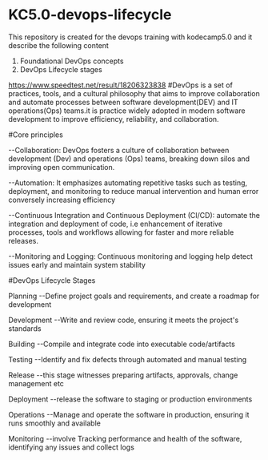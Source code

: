 # KC5.0-devops-lifecycle
This repository is created for the devops training with kodecamp5.0
and it describe the following content
1. Foundational DevOps concepts
2. DevOps Lifecycle stages

https://www.speedtest.net/result/18206323838
#DevOps is a set of practices, tools, and a cultural philosophy that aims to improve collaboration and automate processes between software development(DEV) and IT operations(Ops) teams.it is practice widely adopted in modern software development to improve efficiency, reliability, and collaboration.

#Core principles

--Collaboration:
DevOps fosters a culture of collaboration between development (Dev) and operations (Ops) teams, breaking down silos and improving open communication.

--Automation:
It emphasizes automating repetitive tasks such as testing, deployment, and monitoring to  reduce manual intervention and human error conversely increasing efficiency

--Continuous Integration and Continuous Deployment (CI/CD):
  automate the integration and deployment of code, i.e enhancement of iterative processes, tools and workflows
allowing for faster and more reliable releases.

--Monitoring and Logging:
Continuous monitoring and logging help  detect issues early and maintain system stability 



#DevOps Lifecycle Stages

Planning
--Define project goals and requirements, and create a roadmap for development

Development
--Write and review code, ensuring it meets the project's standards

Building
--Compile and integrate code into executable code/artifacts

Testing
--Identify and fix defects through automated and manual testing

Release
--this stage witnesses preparing artifacts, approvals, change management etc

Deployment
--release the software to staging or production environments

Operations
--Manage and operate the software in production, ensuring it runs smoothly and available

Monitoring
--involve Tracking performance and health of the software, identifying any issues and collect logs
